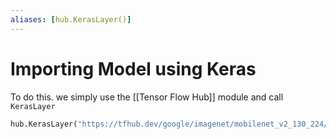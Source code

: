 ```yaml
---
aliases: [hub.KerasLayer()]
---
```

# Importing Model using Keras
To do this. we simply use the [[Tensor Flow Hub]] module and call `KerasLayer`

```python
hub.KerasLayer("https://tfhub.dev/google/imagenet/mobilenet_v2_130_224/classification/5")
```

